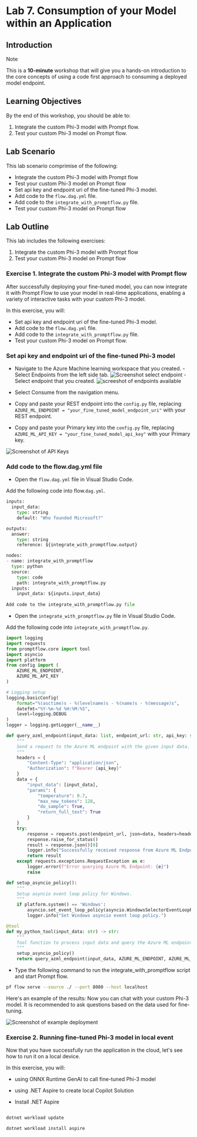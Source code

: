 # Lab 7. Consumption of your Model within an Application 

## Introduction

> [!NOTE]
>This is a **10-minute** workshop that will give you a hands-on introduction to the core concepts of using a code first approach to consuming a deployed model endpoint.

## Learning Objectives

By the end of this workshop, you should be able to:
1. Integrate the custom Phi-3 model with Prompt flow.
1. Test your custom Phi-3 model on Prompt flow.

## Lab Scenario
This lab scenario comprimise of the following:    
- Integrate the custom Phi-3 model with Prompt flow
- Test your custom Phi-3 model on Prompt flow
- Set api key and endpoint uri of the fine-tuned Phi-3 model.
- Add code to the `flow.dag.yml` file.
- Add code to the `integrate_with_promptflow.py` file.
- Test your custom Phi-3 model on Prompt flow

## Lab Outline
This lab includes the following exercises:
1. Integrate the custom Phi-3 model with Prompt flow
1. Test your custom Phi-3 model on Prompt flow


### Exercise 1. Integrate the custom Phi-3 model with Prompt flow

After successfully deploying your fine-tuned model, you can now integrate it with Prompt Flow to use your model in real-time applications, enabling a variety of interactive tasks with your custom Phi-3 model.

In this exercise, you will:

- Set api key and endpoint uri of the fine-tuned Phi-3 model.
- Add code to the `flow.dag.yml` file.
- Add code to the `integrate_with_promptflow.py` file.
- Test your custom Phi-3 model on Prompt flow.
 

### Set api key and endpoint uri of the fine-tuned Phi-3 model

- Navigate to the Azure Machine learning workspace that you created.
-Select Endpoints from the left side tab.
![Screenshot select endpoint](./images/11-select-endpoints.png)
-Select endpoint that you created.
![screeshot of endpoints available](./images/11-select-endpoint-created.png)

- Select Consume from the navigation menu.

- Copy and paste your REST endpoint into the `config.py` file, replacing `AZURE_ML_ENDPOINT = "your_fine_tuned_model_endpoint_uri"` with your REST endpoint.

- Copy and paste your Primary key into the `config.py` file, replacing `AZURE_ML_API_KEY = "your_fine_tuned_model_api_key"` with your Primary key.

![Screenshot of API Keys](./images/11-copy-apikey-endpoint.png)	

### Add code to the flow.dag.yml file

- Open the `flow.dag.yml` file in Visual Studio Code.

Add the following code into flow.`dag.yml`.

```Python
inputs:
  input_data:
    type: string
    default: "Who founded Microsoft?"

outputs:
  answer:
    type: string
    reference: ${integrate_with_promptflow.output}

nodes:
- name: integrate_with_promptflow
  type: python
  source:
    type: code
    path: integrate_with_promptflow.py
  inputs:
    input_data: ${inputs.input_data}
 
Add code to the integrate_with_promptflow.py file
```
 

- Open the `integrate_with_promptflow.py` file in Visual Studio Code.

Add the following code into `integrate_with_promptflow.py`.

```Python
import logging
import requests
from promptflow.core import tool
import asyncio
import platform
from config import (
    AZURE_ML_ENDPOINT,
    AZURE_ML_API_KEY
)

# Logging setup
logging.basicConfig(
    format="%(asctime)s - %(levelname)s - %(name)s - %(message)s",
    datefmt="%Y-%m-%d %H:%M:%S",
    level=logging.DEBUG
)
logger = logging.getLogger(__name__)

def query_azml_endpoint(input_data: list, endpoint_url: str, api_key: str) -> str:
    """
    Send a request to the Azure ML endpoint with the given input data.
    """
    headers = {
        "Content-Type": "application/json",
        "Authorization": f"Bearer {api_key}"
    }
    data = {
        "input_data": [input_data],
        "params": {
            "temperature": 0.7,
            "max_new_tokens": 128,
            "do_sample": True,
            "return_full_text": True
        }
    }
    try:
        response = requests.post(endpoint_url, json=data, headers=headers)
        response.raise_for_status()
        result = response.json()[0]
        logger.info("Successfully received response from Azure ML Endpoint.")
        return result
    except requests.exceptions.RequestException as e:
        logger.error(f"Error querying Azure ML Endpoint: {e}")
        raise

def setup_asyncio_policy():
    """
    Setup asyncio event loop policy for Windows.
    """
    if platform.system() == 'Windows':
        asyncio.set_event_loop_policy(asyncio.WindowsSelectorEventLoopPolicy())
        logger.info("Set Windows asyncio event loop policy.")

@tool
def my_python_tool(input_data: str) -> str:
    """
    Tool function to process input data and query the Azure ML endpoint.
    """
    setup_asyncio_policy()
    return query_azml_endpoint(input_data, AZURE_ML_ENDPOINT, AZURE_ML_API_KEY)
```
 

- Type the following command to run the integrate_with_promptflow script and start Prompt flow.

```Bash
pf flow serve --source ./ --port 8080 --host localhost
```

Here's an example of the results: Now you can chat with your custom Phi-3 model. It is recommended to ask questions based on the data used for fine-tuning.

![Screenshot of example deployment](./images/11-1-promptflow-example.png)



### Exercise 2. Running fine-tuned Phi-3 model in local event

Now that you have successfully run the application in the cloud, let's see how to run it on a local device.

In this exercise, you will:

- using ONNX Runtime GenAI to call fine-tuned Phi-3 model
- using .NET Aspire to create local Copilot Solution

- Install .NET Aspire


```bash

dotnet workload update

dotnet workload install aspire


```






